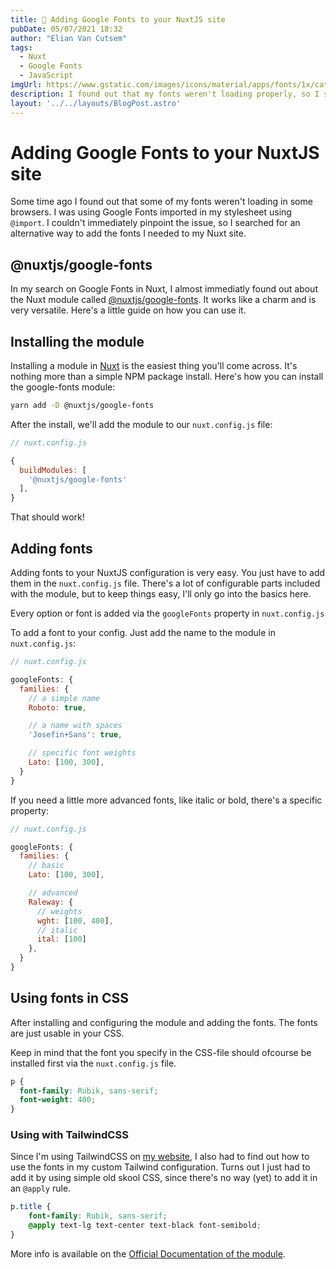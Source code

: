 ```yaml
---
title: 💄 Adding Google Fonts to your NuxtJS site
pubDate: 05/07/2021 18:32
author: "Elian Van Cutsem"
tags:
  - Nuxt
  - Google Fonts
  - JavaScript
imgUrl: https://www.gstatic.com/images/icons/material/apps/fonts/1x/catalog/v5/opengraph_color.png
description: I found out that my fonts weren't loading properly, so I searched for an alternative.
layout: '../../layouts/BlogPost.astro'
---
```


# Adding Google Fonts to your NuxtJS site

Some time ago I found out that some of my fonts weren't loading in some browsers. I was using Google Fonts imported in my stylesheet using `@import`. I couldn't immediately pinpoint the issue, so I searched for an alternative way to add the fonts I needed to my Nuxt site.

## @nuxtjs/google-fonts

In my search on Google Fonts in Nuxt, I almost immediatly found out about the Nuxt module called [@nuxtjs/google-fonts](<https://www.npmjs.com/package/@nuxtjs/google-fonts>). It works like a charm and is very versatile. Here's a little guide on how you can use it.

## Installing the module

Installing a module in [Nuxt](<https://nuxtjs.org>) is the easiest thing you'll come across. It's nothing more than a simple NPM package install. Here's how you can install the google-fonts module:

```bash
yarn add -D @nuxtjs/google-fonts
```

After the install, we'll add the module to our `nuxt.config.js` file:

```js
// nuxt.config.js

{
  buildModules: [
    '@nuxtjs/google-fonts'
  ],
}
```

That should work!

## Adding fonts

Adding fonts to your NuxtJS configuration is very easy. You just have to add them in the `nuxt.config.js` file. There's a lot of configurable parts included with the module, but to keep things easy, I'll only go into the basics here.

Every option or font is added via the `googleFonts` property in `nuxt.config.js`

To add a font to your config. Just add the name to the module in `nuxt.config.js`:

```js
// nuxt.config.js

googleFonts: {
  families: {
    // a simple name
    Roboto: true,

    // a name with spaces
    'Josefin+Sans': true,

    // specific font weights
    Lato: [100, 300],
  }
}
```

If you need a little more advanced fonts, like italic or bold, there's a specific property:

```js
// nuxt.config.js

googleFonts: {
  families: {
    // basic
    Lato: [100, 300],

    // advanced
    Raleway: {
      // weights
      wght: [100, 400],
      // italic
      ital: [100]
    },
  }
}
```

## Using fonts in CSS

After installing and configuring the module and adding the fonts. The fonts are just usable in your CSS.

Keep in mind that the font you specify in the CSS-file should ofcourse be installed first via the `nuxt.config.js` file.

```css
p {
  font-family: Rubik, sans-serif;
  font-weight: 400;
}
```

### Using with TailwindCSS

Since I'm using TailwindCSS on [my website](<https://www.elian.codes>), I also had to find out how to use the fonts in my custom Tailwind configuration. Turns out I just had to add it by using simple old skool CSS, since there's no way (yet) to add it in an `@apply` rule.

```css
p.title {
    font-family: Rubik, sans-serif;
    @apply text-lg text-center text-black font-semibold;
}
```

More info is available on the [Official Documentation of the module](<https://google-fonts.nuxtjs.org/>).
